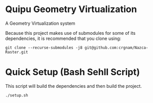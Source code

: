 # Quipu Geometry Virtualization
A Geometry Virtualization system

Because this project makes use of submodules for some of its dependencies, it is recommended that you clone using:
```
git clone --recurse-submodules -j8 git@github.com:crgnam/Nazca-Raster.git
```

# Quick Setup (Bash Sehll Script)
This script will build the dependencies and then build the project.
```
./setup.sh
```
